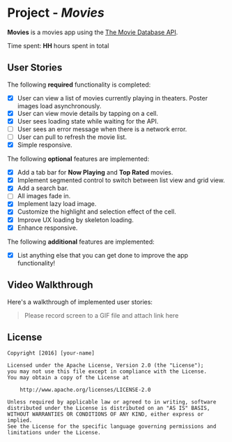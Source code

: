 # Project - *Movies*

**Movies** is a movies app using the [The Movie Database API](https://developers.themoviedb.org/3).

Time spent: **HH** hours spent in total

## User Stories

The following **required** functionality is completed:

- [x] User can view a list of movies currently playing in theaters. Poster images load asynchronously.
- [x] User can view movie details by tapping on a cell.
- [x] User sees loading state while waiting for the API.
- [ ] User sees an error message when there is a network error.
- [ ] User can pull to refresh the movie list.
- [x] Simple responsive.

The following **optional** features are implemented:

- [x] Add a tab bar for **Now Playing** and **Top Rated** movies.
- [x] Implement segmented control to switch between list view and grid view.
- [x] Add a search bar.
- [ ] All images fade in.
- [x] Implement lazy load image.
- [x] Customize the highlight and selection effect of the cell.
- [x] Improve UX loading by skeleton loading.
- [x] Enhance responsive.

The following **additional** features are implemented:

- [x] List anything else that you can get done to improve the app functionality!

## Video Walkthrough

Here's a walkthrough of implemented user stories:

> Please record screen to a GIF file and attach link here

## License

    Copyright [2016] [your-name]

    Licensed under the Apache License, Version 2.0 (the "License");
    you may not use this file except in compliance with the License.
    You may obtain a copy of the License at

        http://www.apache.org/licenses/LICENSE-2.0

    Unless required by applicable law or agreed to in writing, software
    distributed under the License is distributed on an "AS IS" BASIS,
    WITHOUT WARRANTIES OR CONDITIONS OF ANY KIND, either express or implied.
    See the License for the specific language governing permissions and
    limitations under the License.
